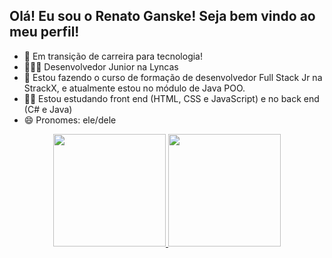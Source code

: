 ## **Olá! Eu sou o Renato Ganske! Seja bem vindo ao meu perfil!**

- 🔭 Em transição de carreira para tecnologia!
- 👨🏼‍💻 Desenvolvedor Junior na Lyncas
- 🌱 Estou fazendo o curso de formação de desenvolvedor Full Stack Jr na StrackX, e atualmente estou no módulo de Java POO.
- 👨‍💻 Estou estudando front end (HTML, CSS e JavaScript) e no back end (C# e Java)
- 😄 Pronomes: ele/dele

<div align="center">
  <a href="https://github.com/renatoganske">
  <img height="180em" src="https://github-readme-stats.vercel.app/api?username=renatoganske&show_icons=true&theme=dark&include_all_commits=true&count_private=true"/>
  <img height="180em" src="https://github-readme-stats.vercel.app/api/top-langs/?username=renatoganske&layout=compact&langs_count=7&theme=dark"/>
</div>  

  
  ##
